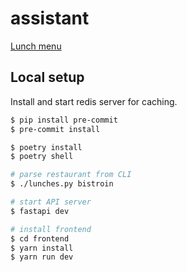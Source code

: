 # assistant
[Lunch menu](https://trnila.eu/lunch)

## Local setup
Install and start redis server for caching.

```sh
$ pip install pre-commit
$ pre-commit install

$ poetry install
$ poetry shell

# parse restaurant from CLI
$ ./lunches.py bistroin

# start API server
$ fastapi dev

# install frontend
$ cd frontend
$ yarn install
$ yarn run dev
```
